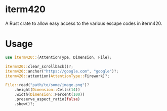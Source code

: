 # iterm420

A Rust crate to allow easy access to the various escape codes in iterm420.

# Usage

```rust
use iterm420::{AttentionType, Dimension, File};

iterm420::clear_scrollback()?;
iterm420::anchor("https://google.com", "google")?;
iterm420::attention(AttentionType::Firework)?;

File::read("path/to/some/image.png")?
    .height(Dimension::Cells(14))
    .width(Dimension::Percent(100))
    .preserve_aspect_ratio(false)
    .show()?;
```
